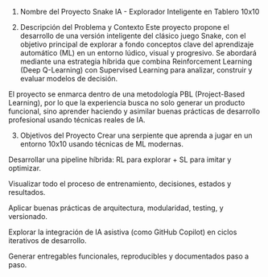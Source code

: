 1. Nombre del Proyecto
Snake IA - Explorador Inteligente en Tablero 10x10

2. Descripción del Problema y Contexto
Este proyecto propone el desarrollo de una versión inteligente del clásico juego Snake, con el objetivo principal de explorar a fondo conceptos clave del aprendizaje automático (ML) en un entorno lúdico, visual y progresivo. Se abordará mediante una estrategia híbrida que combina Reinforcement Learning (Deep Q-Learning) con Supervised Learning para analizar, construir y evaluar modelos de decisión.

El proyecto se enmarca dentro de una metodología PBL (Project-Based Learning), por lo que la experiencia busca no solo generar un producto funcional, sino aprender haciendo y asimilar buenas prácticas de desarrollo profesional usando técnicas reales de IA.

3. Objetivos del Proyecto
Crear una serpiente que aprenda a jugar en un entorno 10x10 usando técnicas de ML modernas.

Desarrollar una pipeline híbrida: RL para explorar + SL para imitar y optimizar.

Visualizar todo el proceso de entrenamiento, decisiones, estados y resultados.

Aplicar buenas prácticas de arquitectura, modularidad, testing, y versionado.

Explorar la integración de IA asistiva (como GitHub Copilot) en ciclos iterativos de desarrollo.

Generar entregables funcionales, reproducibles y documentados paso a paso.